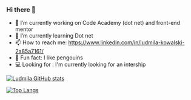 ### Hi there 👋


- 🔭 I’m currently working on Code Academy (dot net) and front-end mentor
- 🌱 I’m currently learning Dot net
- 📫 How to reach me: https://www.linkedin.com/in/ludmila-kowalski-2a85a7161/
- :penguin: Fun fact: I like pengouins
- :computer: Looking for : I'm currently looking for an intership 

[![Ludmila GitHub stats](https://github-readme-stats.vercel.app/api?username=LudmilaKowalski&show_icons=true&theme=tokyonight&count_private=true)](https://github.com/LudmilaKowalski/github-readme-stats)

[![Top Langs](https://github-readme-stats.vercel.app/api/top-langs/?username=LudmilaKowalski&layout=compact&theme=tokyonight)](https://github.com/LudmilaKowalski/github-readme-stats)
